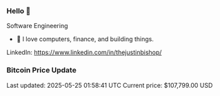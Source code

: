 ### Hello 🤙  

Software Engineering

- 🔭 I love computers, finance, and building things.
  
LinkedIn: https://www.linkedin.com/in/thejustinbishop/  























































































































































































































































































































































































































### Bitcoin Price Update
Last updated: 2025-05-25 01:58:41 UTC
Current price: $107,799.00 USD
